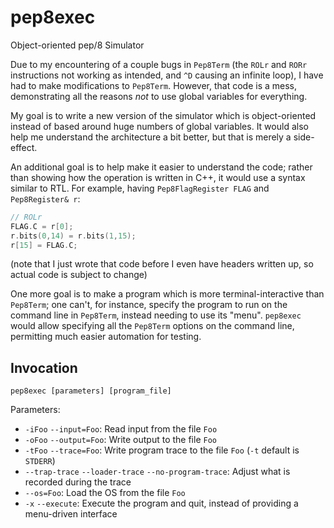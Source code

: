 pep8exec
========

Object-oriented pep/8 Simulator


Due to my encountering of a couple bugs in `Pep8Term` (the `ROLr` and `RORr` instructions not working as intended, and `^D` causing an infinite loop), I have had to make modifications to `Pep8Term`. However, that code is a mess, demonstrating all the reasons _not_ to use global variables for everything.

My goal is to write a new version of the simulator which is object-oriented instead of based around huge numbers of global variables. It would also help me understand the architecture a bit better, but that is merely a side-effect.

An additional goal is to help make it easier to understand the code; rather than showing how the operation is written in C++, it would use a syntax similar to RTL. For example, having `Pep8FlagRegister FLAG` and `Pep8Register& r`:
```C++
// ROLr
FLAG.C = r[0];
r.bits(0,14) = r.bits(1,15);
r[15] = FLAG.C;
```
(note that I just wrote that code before I even have headers written up, so actual code is subject to change)

One more goal is to make a program which is more terminal-interactive than `Pep8Term`; one can't, for instance, specify the program to run on the command line in `Pep8Term`, instead needing to use its "menu". `pep8exec` would allow specifying all the `Pep8Term` options on the command line, permitting much easier automation for testing.

Invocation
----------
`pep8exec [parameters] [program_file]`

Parameters:
* `-iFoo` `--input=Foo`: Read input from the file `Foo`
* `-oFoo` `--output=Foo`: Write output to the file `Foo`
* `-tFoo` `--trace=Foo`: Write program trace to the file `Foo` (`-t` default is `STDERR`)
* `--trap-trace` `--loader-trace` `--no-program-trace`: Adjust what is recorded during the trace
* `--os=Foo`: Load the OS from the file `Foo`
* `-x` `--execute`: Execute the program and quit, instead of providing a menu-driven interface

